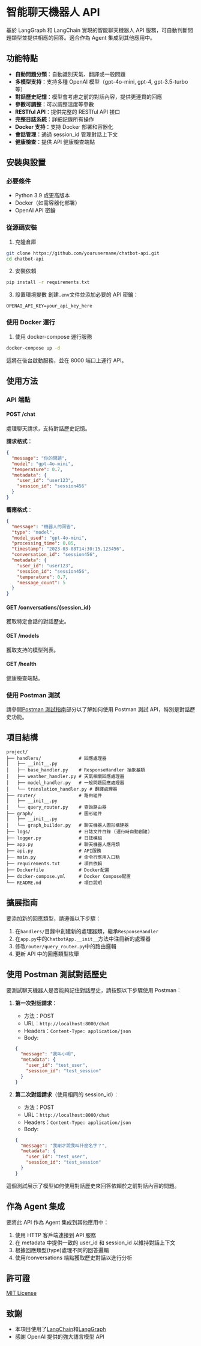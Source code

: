 # 智能聊天機器人 API

基於 LangGraph 和 LangChain 實現的智能聊天機器人 API 服務，可自動判斷問題類型並提供相應的回答。適合作為 Agent 集成到其他應用中。

## 功能特點

- **自動問題分類**：自動識別天氣、翻譯或一般問題
- **多模型支持**：支持多種 OpenAI 模型（gpt-4o-mini, gpt-4, gpt-3.5-turbo 等）
- **對話歷史記憶**：模型會考慮之前的對話內容，提供更連貫的回應
- **參數可調整**：可以調整溫度等參數
- **RESTful API**：提供完整的 RESTful API 接口
- **完整日誌系統**：詳細記錄所有操作
- **Docker 支持**：支持 Docker 部署和容器化
- **會話管理**：通過 session_id 管理對話上下文
- **健康檢查**：提供 API 健康檢查端點

## 安裝與設置

### 必要條件

- Python 3.9 或更高版本
- Docker（如需容器化部署）
- OpenAI API 密鑰

### 從源碼安裝

1. 克隆倉庫

```bash
git clone https://github.com/yourusername/chatbot-api.git
cd chatbot-api
```

2. 安裝依賴

```bash
pip install -r requirements.txt
```

3. 設置環境變數
   創建`.env`文件並添加必要的 API 密鑰：

```
OPENAI_API_KEY=your_api_key_here
```

### 使用 Docker 運行

1. 使用 docker-compose 運行服務

```bash
docker-compose up -d
```

這將在後台啟動服務，並在 8000 端口上運行 API。

## 使用方法

### API 端點

#### POST /chat

處理聊天請求，支持對話歷史記憶。

**請求格式**：

```json
{
  "message": "你的問題",
  "model": "gpt-4o-mini",
  "temperature": 0.7,
  "metadata": {
    "user_id": "user123",
    "session_id": "session456"
  }
}
```

**響應格式**：

```json
{
  "message": "機器人的回答",
  "type": "model",
  "model_used": "gpt-4o-mini",
  "processing_time": 0.85,
  "timestamp": "2023-03-08T14:30:15.123456",
  "conversation_id": "session456",
  "metadata": {
    "user_id": "user123",
    "session_id": "session456",
    "temperature": 0.7,
    "message_count": 5
  }
}
```

#### GET /conversations/{session_id}

獲取特定會話的對話歷史。

#### GET /models

獲取支持的模型列表。

#### GET /health

健康檢查端點。

### 使用 Postman 測試

請參閱[Postman 測試指南](#使用-postman-測試對話歷史)部分以了解如何使用 Postman 測試 API，特別是對話歷史功能。

## 項目結構

```
project/
├── handlers/              # 回應處理器
│   ├── __init__.py
│   ├── base_handler.py    # ResponseHandler 抽象基類
│   ├── weather_handler.py # 天氣相關回應處理器
│   ├── model_handler.py   # 一般問題回應處理器
│   └── translation_handler.py # 翻譯處理器
├── router/                # 路由組件
│   ├── __init__.py
│   └── query_router.py    # 查詢路由器
├── graph/                 # 圖形組件
│   ├── __init__.py
│   └── graph_builder.py   # 聊天機器人圖形構建器
├── logs/                  # 日誌文件目錄 (運行時自動創建)
├── logger.py              # 日誌模組
├── app.py                 # 聊天機器人應用類
├── api.py                 # API服務
├── main.py                # 命令行應用入口點
├── requirements.txt       # 項目依賴
├── Dockerfile             # Docker配置
├── docker-compose.yml     # Docker Compose配置
└── README.md              # 項目說明
```

## 擴展指南

要添加新的回應類型，請遵循以下步驟：

1. 在`handlers/`目錄中創建新的處理器類，繼承`ResponseHandler`
2. 在`app.py`中的`ChatbotApp.__init__`方法中注冊新的處理器
3. 修改`router/query_router.py`中的路由邏輯
4. 更新 API 中的回應類型枚舉

## 使用 Postman 測試對話歷史

要測試聊天機器人是否能夠記住對話歷史，請按照以下步驟使用 Postman：

1. **第一次對話請求**：

   - 方法：POST
   - URL：`http://localhost:8000/chat`
   - Headers：`Content-Type: application/json`
   - Body:

   ```json
   {
     "message": "我叫小明",
     "metadata": {
       "user_id": "test_user",
       "session_id": "test_session"
     }
   }
   ```

2. **第二次對話請求**（使用相同的 session_id）：
   - 方法：POST
   - URL：`http://localhost:8000/chat`
   - Headers：`Content-Type: application/json`
   - Body:
   ```json
   {
     "message": "我剛才說我叫什麼名字？",
     "metadata": {
       "user_id": "test_user",
       "session_id": "test_session"
     }
   }
   ```

這個測試展示了模型如何使用對話歷史來回答依賴於之前對話內容的問題。

## 作為 Agent 集成

要將此 API 作為 Agent 集成到其他應用中：

1. 使用 HTTP 客戶端連接到 API 服務
2. 在 metadata 中提供一致的 user_id 和 session_id 以維持對話上下文
3. 根據回應類型(type)處理不同的回答邏輯
4. 使用/conversations 端點獲取歷史對話以進行分析

## 許可證

[MIT License](LICENSE)

## 致謝

- 本項目使用了[LangChain](https://github.com/langchain-ai/langchain)和[LangGraph](https://github.com/langchain-ai/langgraph)
- 感謝 OpenAI 提供的強大語言模型 API
